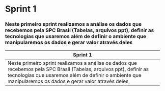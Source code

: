 # **Sprint 1**

### Neste primeiro sprint realizamos a análise os dados que recebemos pela SPC Brasil (Tabelas, arquivos ppt), definir as tecnologias que usaremos além de definir o ambiente que manipularemos os dados e gerar valor através deles
|Sprint 1|
|---|
|Neste primeiro sprint realizamos a análise os dados que recebemos pela SPC Brasil (Tabelas, arquivos ppt), definir as tecnologias que usaremos além de definir o ambiente que manipularemos os dados e gerar valor através deles|
